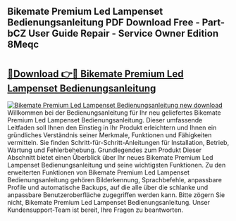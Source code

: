 ## Bikemate Premium Led Lampenset Bedienungsanleitung PDF Download Free - Part-bCZ User Guide Repair - Service Owner Edition 8Meqc

# <h2><a href="http://df5slco.blite.top/?on=Bikemate+Premium+Led+Lampenset+Bedienungsanleitung">🔗Download 👉🔴 Bikemate Premium Led Lampenset Bedienungsanleitung</a></h2>

[![Bikemate Premium Led Lampenset Bedienungsanleitung new download](https://i.imgur.com/lujVjoI.png)](http://df5slco.blite.top/?on=Bikemate+Premium+Led+Lampenset+Bedienungsanleitung)
Willkommen bei der Bedienungsanleitung für Ihr neu geliefertes Bikemate Premium Led Lampenset Bedienungsanleitung. Dieser umfassende Leitfaden soll Ihnen den Einstieg in Ihr Produkt erleichtern und Ihnen ein gründliches Verständnis seiner Merkmale, Funktionen und Fähigkeiten vermitteln. Sie finden Schritt-für-Schritt-Anleitungen für Installation, Betrieb, Wartung und Fehlerbehebung. Grundlegendes zum Produkt Dieser Abschnitt bietet einen Überblick über Ihr neues Bikemate Premium Led Lampenset Bedienungsanleitung und seine wichtigsten Funktionen. Zu den erweiterten Funktionen von Bikemate Premium Led Lampenset Bedienungsanleitung gehören Bilderkennung, Sprachbefehle, anpassbare Profile und automatische Backups, auf die alle über die schlanke und anpassbare Benutzeroberfläche zugegriffen werden kann. Bitte zögern Sie nicht, Bikemate Premium Led Lampenset Bedienungsanleitung. Unser Kundensupport-Team ist bereit, Ihre Fragen zu beantworten.

